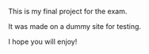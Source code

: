 This is my final project for the exam.

It was made on a dummy site for testing.

I hope you will enjoy!
